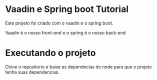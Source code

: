 # Vaadin e Spring boot Tutorial

Este projeto foi criado com o vaadin  e o spring boot.

Vaadin é o nosso front-end e o spring é o nosso back-end


# Executando o projeto

Clone o repositorio e baixe as dependecias do node para que o projeto tenha suas dependencias.

